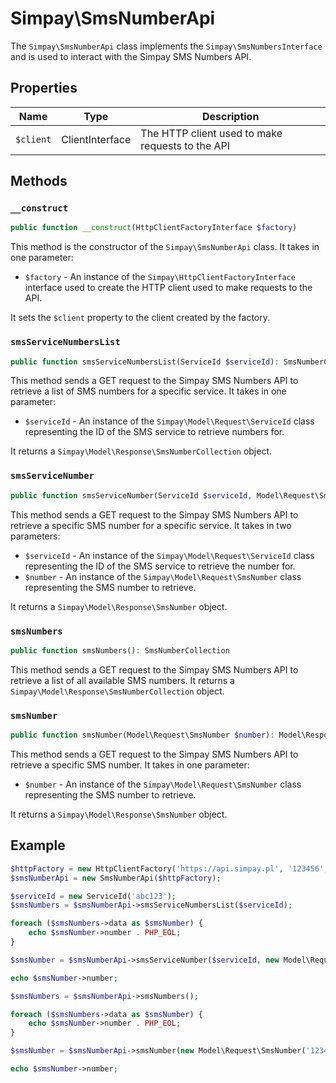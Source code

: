 # Simpay\SmsNumberApi

The `Simpay\SmsNumberApi` class implements the `Simpay\SmsNumbersInterface` and is used to interact with the Simpay SMS Numbers API.

## Properties

| Name | Type | Description |
|------|------|-------------|
| `$client` | ClientInterface | The HTTP client used to make requests to the API |

## Methods

### `__construct`

```php
public function __construct(HttpClientFactoryInterface $factory)
```

This method is the constructor of the `Simpay\SmsNumberApi` class. It takes in one parameter:

* `$factory` - An instance of the `Simpay\HttpClientFactoryInterface` interface used to create the HTTP client used to make requests to the API.

It sets the `$client` property to the client created by the factory.

### `smsServiceNumbersList`

```php
public function smsServiceNumbersList(ServiceId $serviceId): SmsNumberCollection
```

This method sends a GET request to the Simpay SMS Numbers API to retrieve a list of SMS numbers for a specific service. It takes in one parameter:

* `$serviceId` - An instance of the `Simpay\Model\Request\ServiceId` class representing the ID of the SMS service to retrieve numbers for.

It returns a `Simpay\Model\Response\SmsNumberCollection` object.

### `smsServiceNumber`

```php
public function smsServiceNumber(ServiceId $serviceId, Model\Request\SmsNumber $number): Model\Response\SmsNumber
```

This method sends a GET request to the Simpay SMS Numbers API to retrieve a specific SMS number for a specific service. It takes in two parameters:

* `$serviceId` - An instance of the `Simpay\Model\Request\ServiceId` class representing the ID of the SMS service to retrieve the number for.
* `$number` - An instance of the `Simpay\Model\Request\SmsNumber` class representing the SMS number to retrieve.

It returns a `Simpay\Model\Response\SmsNumber` object.

### `smsNumbers`

```php
public function smsNumbers(): SmsNumberCollection
```

This method sends a GET request to the Simpay SMS Numbers API to retrieve a list of all available SMS numbers. It returns a `Simpay\Model\Response\SmsNumberCollection` object.

### `smsNumber`

```php
public function smsNumber(Model\Request\SmsNumber $number): Model\Response\SmsNumber
```

This method sends a GET request to the Simpay SMS Numbers API to retrieve a specific SMS number. It takes in one parameter:

* `$number` - An instance of the `Simpay\Model\Request\SmsNumber` class representing the SMS number to retrieve.

It returns a `Simpay\Model\Response\SmsNumber` object.

## Example

```php
$httpFactory = new HttpClientFactory('https://api.simpay.pl', '123456', 'qwerty');
$smsNumberApi = new SmsNumberApi($httpFactory);

$serviceId = new ServiceId('abc123');
$smsNumbers = $smsNumberApi->smsServiceNumbersList($serviceId);

foreach ($smsNumbers->data as $smsNumber) {
    echo $smsNumber->number . PHP_EOL;
}

$smsNumber = $smsNumberApi->smsServiceNumber($serviceId, new Model\Request\SmsNumber('12345'));

echo $smsNumber->number;

$smsNumbers = $smsNumberApi->smsNumbers();

foreach ($smsNumbers->data as $smsNumber) {
    echo $smsNumber->number . PHP_EOL;
}

$smsNumber = $smsNumberApi->smsNumber(new Model\Request\SmsNumber('12345'));

echo $smsNumber->number;
```